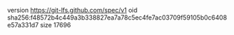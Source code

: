 version https://git-lfs.github.com/spec/v1
oid sha256:f48572b4c449a3b338827ea7a78c5ec4fe7ac03709f59105b0c6408e57a331d7
size 17696
